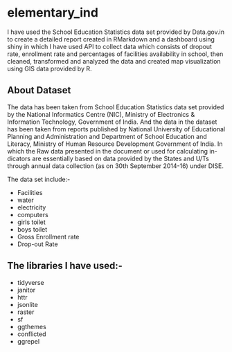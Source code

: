 # elementary_ind
I have used the School Education Statistics data set provided by Data.gov.in  to create a detailed report created in RMarkdown and a dashboard using shiny  in which I have used API to collect data which consists of dropout rate, enrollment rate and percentages of facilities availability in school,  then cleaned, transformed  and analyzed the data and created map visualization using GIS data provided by R.

## About Dataset

The data has been taken from School Education Statistics data set provided by the National Informatics Centre (NIC), Ministry of Electronics & Information Technology, Government of India. And the data in the dataset has been taken from reports published by National University of Educational Planning and Administration and Department of School Education and Literacy, Ministry of Human Resource Development Government of India. In which the Raw data presented in the document or used for calculating in- dicators are essentially based on data provided by the States and U/Ts through annual data collection (as on 30th September 2014-16) under DISE.


The data set include:-

-   Facilities
-   water
-   electricity
-   computers
-   girls toilet
-   boys toilet
-   Gross Enrollment rate
-   Drop-out Rate

## The libraries I have used:- 

- tidyverse
- janitor
- httr
- jsonlite
- raster
- sf
- ggthemes
- conflicted
- ggrepel






